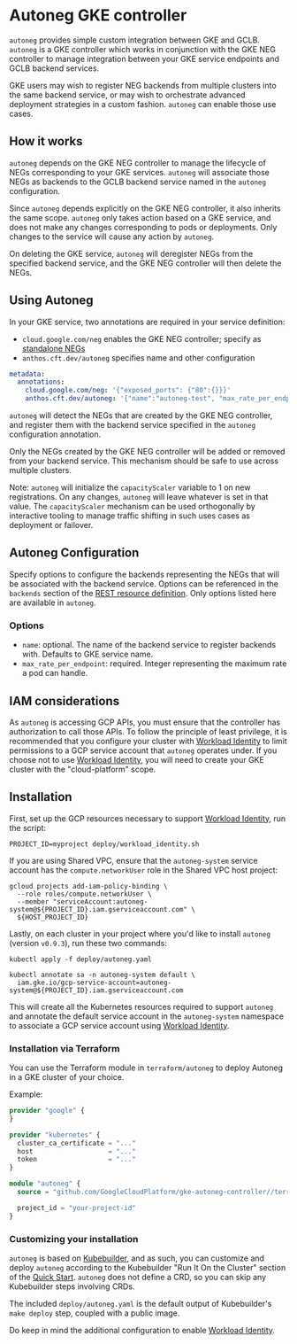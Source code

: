 # Autoneg GKE controller

`autoneg` provides simple custom integration between GKE and GCLB. `autoneg` is a GKE controller which works in conjunction with the GKE NEG controller to manage integration between your GKE service endpoints and GCLB backend services.

GKE users may wish to register NEG backends from multiple clusters into the same backend service, or may wish to orchestrate advanced deployment strategies in a custom fashion. `autoneg` can enable those use cases.

## How it works

`autoneg` depends on the GKE NEG controller to manage the lifecycle of NEGs corresponding to your GKE services. `autoneg` will associate those NEGs as backends to the GCLB backend service named in the `autoneg` configuration.

Since `autoneg` depends explicitly on the GKE NEG controller, it also inherits the same scope. `autoneg` only takes action based on a GKE service, and does not make any changes corresponding to pods or deployments. Only changes to the service will cause any action by `autoneg`.

On deleting the GKE service, `autoneg` will deregister NEGs from the specified backend service, and the GKE NEG controller will then delete the NEGs.

## Using Autoneg

In your GKE service, two annotations are required in your service definition:

* `cloud.google.com/neg` enables the GKE NEG controller; specify as [standalone NEGs](https://cloud.google.com/kubernetes-engine/docs/how-to/standalone-neg)
* `anthos.cft.dev/autoneg` specifies name and other configuration

```yaml
metadata:
  annotations:
    cloud.google.com/neg: '{"exposed_ports": {"80":{}}}'
    anthos.cft.dev/autoneg: '{"name":"autoneg-test", "max_rate_per_endpoint":1000}'
```

`autoneg` will detect the NEGs that are created by the GKE NEG controller, and register them with the backend service specified in the `autoneg` configuration annotation.

Only the NEGs created by the GKE NEG controller will be added or removed from your backend service. This mechanism should be safe to use across multiple clusters.

Note: `autoneg` will initialize the `capacityScaler` variable to 1 on new registrations. On any changes, `autoneg` will leave whatever is set in that value. The `capacityScaler` mechanism can be used orthogonally by interactive tooling to manage traffic shifting in such uses cases as deployment or failover.

## Autoneg Configuration

Specify options to configure the backends representing the NEGs that will be associated with the backend service. Options can be referenced in the `backends` section of the [REST resource definition](https://cloud.google.com/compute/docs/reference/rest/v1/backendServices). Only options listed here are available in `autoneg`.

### Options

* `name`: optional. The name of the backend service to register backends with. Defaults to GKE service name.
* `max_rate_per_endpoint`: required. Integer representing the maximum rate a pod can handle.

## IAM considerations

As `autoneg` is accessing GCP APIs, you must ensure that the controller has authorization to call those APIs. To follow the principle of least privilege, it is recommended that you configure your cluster with [Workload Identity](https://cloud.google.com/kubernetes-engine/docs/how-to/workload-identity) to limit permissions to a GCP service account that `autoneg` operates under. If you choose not to use [Workload Identity](https://cloud.google.com/kubernetes-engine/docs/how-to/workload-identity), you will need to create your GKE cluster with the "cloud-platform" scope.

## Installation

First, set up the GCP resources necessary to support [Workload Identity](https://cloud.google.com/kubernetes-engine/docs/how-to/workload-identity), run the script:
```
PROJECT_ID=myproject deploy/workload_identity.sh
```
If you are using Shared VPC, ensure that the `autoneg-system` service account has the `compute.networkUser` role in the Shared VPC host project:
```
gcloud projects add-iam-policy-binding \
  --role roles/compute.networkUser \
  --member "serviceAccount:autoneg-system@${PROJECT_ID}.iam.gserviceaccount.com" \
  ${HOST_PROJECT_ID}
```

Lastly, on each cluster in your project where you'd like to install `autoneg` (version `v0.9.3`), run these two commands:
```
kubectl apply -f deploy/autoneg.yaml

kubectl annotate sa -n autoneg-system default \
  iam.gke.io/gcp-service-account=autoneg-system@${PROJECT_ID}.iam.gserviceaccount.com
```
This will create all the Kubernetes resources required to support `autoneg` and annotate the default service account in the `autoneg-system` namespace to associate a GCP service account using [Workload Identity](https://cloud.google.com/kubernetes-engine/docs/how-to/workload-identity). 

### Installation via Terraform

You can use the Terraform module in `terraform/autoneg` to deploy Autoneg in a GKE cluster of your choice.

Example:

```tf
provider "google" {
}

provider "kubernetes" {
  cluster_ca_certificate = "..."
  host                   = "..."
  token                  = "..."
}

module "autoneg" {
  source = "github.com/GoogleCloudPlatform/gke-autoneg-controller//terraform/autoneg"

  project_id = "your-project-id"
}
```

### Customizing your installation
`autoneg` is based on [Kubebuilder](https://kubebuilder.io), and as such, you can customize and deploy `autoneg` according to the Kubebuilder "Run It On the Cluster" section of the [Quick Start](https://kubebuilder.io/quick-start.html#run-it-on-the-cluster). `autoneg` does not define a CRD, so you can skip any Kubebuilder steps involving CRDs.

The included `deploy/autoneg.yaml` is the default output of Kubebuilder's `make deploy` step, coupled with a public image.

Do keep in mind the additional configuration to enable [Workload Identity](https://cloud.google.com/kubernetes-engine/docs/how-to/workload-identity).
